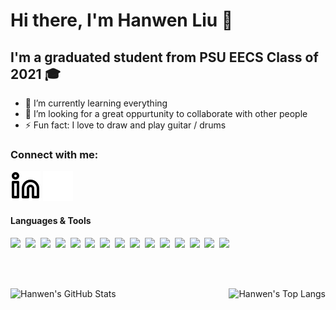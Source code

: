 <!--
**kevinliu0605/kevinliu0605** is a ✨ _special_ ✨ repository because its `README.md` (this file) appears on your GitHub profile.

Here are some ideas to get you started:

- 🔭 I’m currently working on ...
- 🌱 I’m currently learning ...
- 👯 I’m looking to collaborate on ...
- 🤔 I’m looking for help with ...
- 💬 Ask me about ...
- 📫 How to reach me: ...
- 😄 Pronouns: ...
- ⚡ Fun fact: ...
-->

# Hi there, I'm Hanwen Liu 👋

## I'm a graduated student from PSU EECS Class of 2021 🎓

- 🌱 I’m currently learning everything
- 👯 I’m looking for a great oppurtunity to collaborate with other people
- ⚡ Fun fact: I love to draw and play guitar / drums

### Connect with me:

[![website](./img/linkedin-light.svg)](https://www.linkedin.com/in/hanwen-liu-363114164#gh-light-mode-only)
[![website](./img/linkedin-dark.svg)](https://www.linkedin.com/in/hanwen-liu-363114164#gh-dark-mode-only)
&nbsp;&nbsp;

#### Languages & Tools

<img src="http://img.shields.io/badge/-Java-F89820?style=flat&logo=java&logoColor=white">&nbsp;&nbsp;<img src="https://img.shields.io/badge/-React-000000?style=flat&logo=react&logoColor=00c8ff">&nbsp;&nbsp;<img src="https://img.shields.io/badge/-JavaScript-eed718?style=flat&logo=javascript&logoColor=ffffff">&nbsp;&nbsp;<img src = "https://img.shields.io/badge/-HTML5-E34F26?style=flat&logo=html5&logoColor=white">&nbsp;&nbsp;<img src = "https://img.shields.io/badge/-CSS3-1572B6?style=flat&logo=css3&logoColor=white">&nbsp;&nbsp;<img src="https://img.shields.io/badge/-Python-black?style=flat&logo=python&logoColor=white">&nbsp;&nbsp;<img src="https://img.shields.io/badge/-Spring Boot-4DB33D?style=flat&logo=spring&logoColor=FFFFFF">&nbsp;&nbsp;<img src="http://img.shields.io/badge/-Node.js-430098?style=flat&logo=Node.js&logoColor=white">&nbsp;&nbsp;<img src="https://img.shields.io/badge/-MySQL-F29111?style=flat&logo=mysql&logoColor=FFFFFF">&nbsp;&nbsp;<img src="http://img.shields.io/badge/-Elasticsearch-4285F4?style=flat&logo=elasticsearch&logoColor=white">&nbsp;&nbsp;<img src="https://img.shields.io/badge/-MongoDB-4DB33D?style=flat&logo=mongodb&logoColor=FFFFFF">&nbsp;&nbsp;<img src="http://img.shields.io/badge/-AWS-F89820?style=flat&logo=amazon&logoColor=white">&nbsp;&nbsp;<img src="http://img.shields.io/badge/-Google%20Cloud%20Platform-4285F4?style=flat&logo=google%20cloud&logoColor=white">&nbsp;&nbsp;<img src="http://img.shields.io/badge/-Git-F1502F?style=flat&logo=git&logoColor=FFFFFF">&nbsp;&nbsp;<img src="http://img.shields.io/badge/-Github-000000?style=flat&logo=github&logoColor=FFFFFF">&nbsp;&nbsp;

<br />
<br />

<img align="left" alt="Hanwen's GitHub Stats" src="https://github-readme-stats.vercel.app/api?username=kevinliu0605&show_icons=true&hide_border=false&title_color=ff652f&icon_color=FFE400&bg_color=09131B&text_color=ffffff&border_color=0c1a25" /><img align="right" src="https://github-readme-stats.vercel.app/api/top-langs/?username=kevinliu0605&layout=compact)](https://github.com/anuraghazra/github-readme-stats" alt="Hanwen's Top Langs" />


[linkedin]: https://www.linkedin.com/in/hanwen-liu-363114164/
